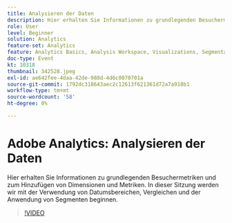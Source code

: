 ```yaml
---
title: Analysieren der Daten
description: Hier erhalten Sie Informationen zu grundlegenden Besuchermetriken und zum Hinzufügen von Dimensionen und Metriken. In dieser Sitzung werden wir mit der Verwendung von Datumsbereichen, Vergleichen und der Anwendung von Segmenten beginnen.
role: User
level: Beginner
solution: Analytics
feature-set: Analytics
feature: Analytics Basics, Analysis Workspace, Visualizations, Segmentation, Metrics
doc-type: Event
kt: 10318
thumbnail: 342528.jpeg
exl-id: ae642fee-4daa-42de-988d-4d6c0070701a
source-git-commit: 1792dc318643aec2c12613f621361d72a7a918b1
workflow-type: tm+mt
source-wordcount: '58'
ht-degree: 0%

---
```


# Adobe Analytics: Analysieren der Daten

Hier erhalten Sie Informationen zu grundlegenden Besuchermetriken und zum Hinzufügen von Dimensionen und Metriken. In dieser Sitzung werden wir mit der Verwendung von Datumsbereichen, Vergleichen und der Anwendung von Segmenten beginnen.

>[!VIDEO](https://video.tv.adobe.com/v/342528/?quality=12&learn=on)
